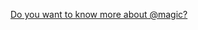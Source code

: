 <Hero state></Hero>

<div>

<AboutMagic></AboutMagic>

[Do you want to know more about @magic?](https://magic.github.io)

<LibraryList></LibraryList>

</div>
